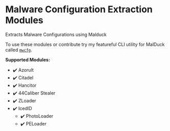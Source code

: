 # Malware Configuration Extraction Modules

Extracts Malware Configurations using Malduck

To use these modules or contribute try my featureful CLI utility for MalDuck called [`mwcfg`](https://github.com/c3rb3ru5d3d53c/mwcfg).

**Supported Modules:**
- :heavy_check_mark: Azorult
- :heavy_check_mark: Citadel
- :heavy_check_mark: Hancitor
- :heavy_check_mark: 44Caliber Stealer
- :heavy_check_mark: ZLoader
- :heavy_check_mark: IcedID
  - :heavy_check_mark: PhotoLoader
  - :heavy_check_mark: PELoader
